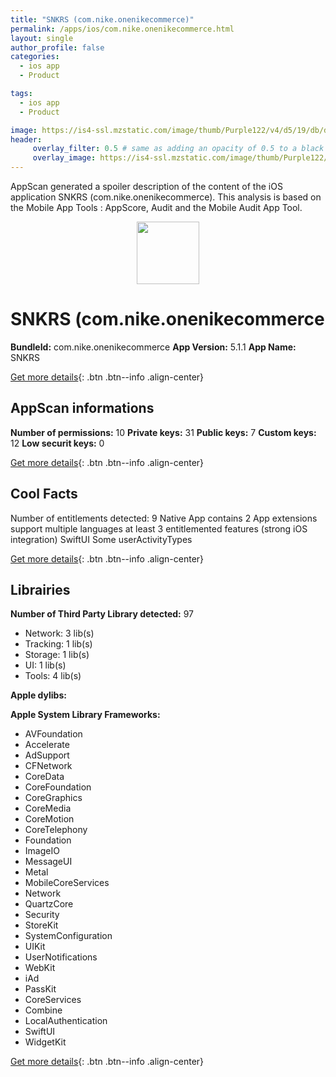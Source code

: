 ```yaml
---
title: "SNKRS (com.nike.onenikecommerce)"
permalink: /apps/ios/com.nike.onenikecommerce.html
layout: single
author_profile: false
categories: 
  - ios app 
  - Product 

tags: 
  - ios app 
  - Product 

image: https://is4-ssl.mzstatic.com/image/thumb/Purple122/v4/d5/19/db/d519db69-9b90-a4c7-c68b-a143d96f72c1/AppIcon-0-1x_U007emarketing-0-10-0-85-220.png/512x512bb.jpg
header: 
     overlay_filter: 0.5 # same as adding an opacity of 0.5 to a black background
     overlay_image: https://is4-ssl.mzstatic.com/image/thumb/Purple122/v4/d5/19/db/d519db69-9b90-a4c7-c68b-a143d96f72c1/AppIcon-0-1x_U007emarketing-0-10-0-85-220.png/512x512bb.jpg
---
```

AppScan generated a spoiler description of the content of the iOS application SNKRS (com.nike.onenikecommerce). This analysis is based on the Mobile App Tools : AppScore, Audit and the Mobile Audit App Tool.

  
  
<div style="text-align: center;"><img src="https://is4-ssl.mzstatic.com/image/thumb/Purple122/v4/d5/19/db/d519db69-9b90-a4c7-c68b-a143d96f72c1/AppIcon-0-1x_U007emarketing-0-10-0-85-220.png/512x512bb.jpg" width="100" height="100"></div>  
  
# SNKRS (com.nike.onenikecommerce

**BundleId:** com.nike.onenikecommerce
**App Version:** 5.1.1
**App Name:** SNKRS


[Get more details](/pricing.html){: .btn .btn--info .align-center}  
  
## AppScan informations 

**Number of permissions:** 10
**Private keys:** 31
**Public keys:** 7
**Custom keys:** 12
**Low securit keys:** 0
  
[Get more details](/pricing.html){: .btn .btn--info .align-center}

## Cool Facts

Number of entitlements detected: 9
Native App
contains 2 App extensions
support multiple languages
at least 3 entitlemented features (strong iOS integration)
SwiftUI
Some userActivityTypes
  
[Get more details](/pricing.html){: .btn .btn--info .align-center}

## Librairies 
**Number of Third Party Library detected:** 97
- Network: 3 lib(s)
- Tracking: 1 lib(s)
- Storage: 1 lib(s)
- UI: 1 lib(s)
- Tools: 4 lib(s)

**Apple dylibs:**


**Apple System Library Frameworks:**
- AVFoundation
- Accelerate
- AdSupport
- CFNetwork
- CoreData
- CoreFoundation
- CoreGraphics
- CoreMedia
- CoreMotion
- CoreTelephony
- Foundation
- ImageIO
- MessageUI
- Metal
- MobileCoreServices
- Network
- QuartzCore
- Security
- StoreKit
- SystemConfiguration
- UIKit
- UserNotifications
- WebKit
- iAd
- PassKit
- CoreServices
- Combine
- LocalAuthentication
- SwiftUI
- WidgetKit


  
[Get more details](/pricing.html){: .btn .btn--info .align-center}

